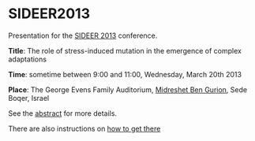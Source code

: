 # SIDEER2013

Presentation for the [SIDEER 2013](http://www.bgu.ac.il/BIDR/conf/sideergrads/SIDEER_symposium/homepage.html) conference.

**Title**: The role of stress-induced mutation in the emergence of complex adaptations

**Time**: sometime between 9:00 and 11:00, Wednesday, March 20th  2013

**Place**: The George Evens Family Auditorium, [Midreshet Ben Gurion], Sede Boqer, Israel

See the [abstract](https://github.com/yoavram/SIDEER2013/blob/master/abstract.pdf?raw=true) for more details.

There are also instructions on [how to get there]

[Midreshet Ben Gurion]: https://maps.google.com/maps?q=Midreshet+Ben+Gurion,+Sde+Boker,+Israel&hl=iw&ie=UTF8&ll=30.850465,34.781688&spn=46.231013,56.513672&sll=37.0625,-95.677068&sspn=52.77044,79.013672&t=v&hq=Midreshet+Ben+Gurion,&hnear=%D7%A9%D7%93%D7%94+%D7%91%D7%95%D7%A7%D7%A8,+%D7%99%D7%A9%D7%A8%D7%90%D7%9C&z=4
[how to get there]: https://github.com/yoavram/SIDEER2013/blob/master/GETTING_THERE.md
